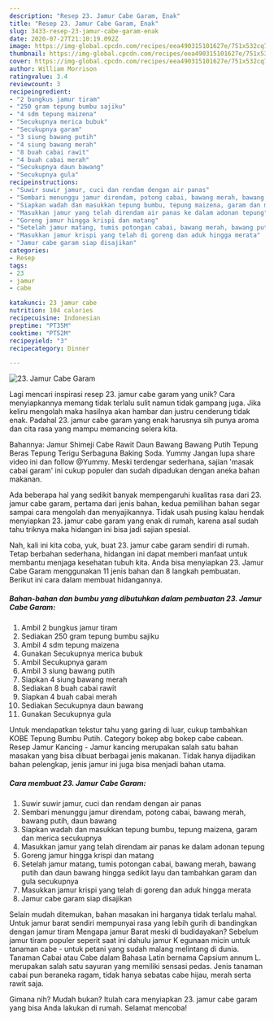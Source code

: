 ```yaml
---
description: "Resep 23. Jamur Cabe Garam, Enak"
title: "Resep 23. Jamur Cabe Garam, Enak"
slug: 3433-resep-23-jamur-cabe-garam-enak
date: 2020-07-27T21:10:19.092Z
image: https://img-global.cpcdn.com/recipes/eea490315101627e/751x532cq70/23-jamur-cabe-garam-foto-resep-utama.jpg
thumbnail: https://img-global.cpcdn.com/recipes/eea490315101627e/751x532cq70/23-jamur-cabe-garam-foto-resep-utama.jpg
cover: https://img-global.cpcdn.com/recipes/eea490315101627e/751x532cq70/23-jamur-cabe-garam-foto-resep-utama.jpg
author: William Morrison
ratingvalue: 3.4
reviewcount: 3
recipeingredient:
- "2 bungkus jamur tiram"
- "250 gram tepung bumbu sajiku"
- "4 sdm tepung maizena"
- "Secukupnya merica bubuk"
- "Secukupnya garam"
- "3 siung bawang putih"
- "4 siung bawang merah"
- "8 buah cabai rawit"
- "4 buah cabai merah"
- "Secukupnya daun bawang"
- "Secukupnya gula"
recipeinstructions:
- "Suwir suwir jamur, cuci dan rendam dengan air panas"
- "Sembari menunggu jamur direndam, potong cabai, bawang merah, bawang putih, daun bawang"
- "Siapkan wadah dan masukkan tepung bumbu, tepung maizena, garam dan merica secukupnya"
- "Masukkan jamur yang telah direndam air panas ke dalam adonan tepung"
- "Goreng jamur hingga krispi dan matang"
- "Setelah jamur matang, tumis potongan cabai, bawang merah, bawang putih dan daun bawang hingga sedikit layu dan tambahkan garam dan gula secukupnya"
- "Masukkan jamur krispi yang telah di goreng dan aduk hingga merata"
- "Jamur cabe garam siap disajikan"
categories:
- Resep
tags:
- 23
- jamur
- cabe

katakunci: 23 jamur cabe 
nutrition: 104 calories
recipecuisine: Indonesian
preptime: "PT35M"
cooktime: "PT52M"
recipeyield: "3"
recipecategory: Dinner

---
```



![23. Jamur Cabe Garam](https://img-global.cpcdn.com/recipes/eea490315101627e/751x532cq70/23-jamur-cabe-garam-foto-resep-utama.jpg)

Lagi mencari inspirasi resep 23. jamur cabe garam yang unik? Cara menyiapkannya memang tidak terlalu sulit namun tidak gampang juga. Jika keliru mengolah maka hasilnya akan hambar dan justru cenderung tidak enak. Padahal 23. jamur cabe garam yang enak harusnya sih punya aroma dan cita rasa yang mampu memancing selera kita.

Bahannya: Jamur Shimeji Cabe Rawit Daun Bawang Bawang Putih Tepung Beras Tepung Terigu Serbaguna Baking Soda. Yummy Jangan lupa share video ini dan follow @Yummy. Meski terdengar sederhana, sajian &#39;masak cabai garam&#39; ini cukup populer dan sudah dipadukan dengan aneka bahan makanan.

Ada beberapa hal yang sedikit banyak mempengaruhi kualitas rasa dari 23. jamur cabe garam, pertama dari jenis bahan, kedua pemilihan bahan segar sampai cara mengolah dan menyajikannya. Tidak usah pusing kalau hendak menyiapkan 23. jamur cabe garam yang enak di rumah, karena asal sudah tahu triknya maka hidangan ini bisa jadi sajian spesial.


Nah, kali ini kita coba, yuk, buat 23. jamur cabe garam sendiri di rumah. Tetap berbahan sederhana, hidangan ini dapat memberi manfaat untuk membantu menjaga kesehatan tubuh kita. Anda bisa menyiapkan 23. Jamur Cabe Garam menggunakan 11 jenis bahan dan 8 langkah pembuatan. Berikut ini cara dalam membuat hidangannya.

<!--inarticleads1-->

##### Bahan-bahan dan bumbu yang dibutuhkan dalam pembuatan 23. Jamur Cabe Garam:

1. Ambil 2 bungkus jamur tiram
1. Sediakan 250 gram tepung bumbu sajiku
1. Ambil 4 sdm tepung maizena
1. Gunakan Secukupnya merica bubuk
1. Ambil Secukupnya garam
1. Ambil 3 siung bawang putih
1. Siapkan 4 siung bawang merah
1. Sediakan 8 buah cabai rawit
1. Siapkan 4 buah cabai merah
1. Sediakan Secukupnya daun bawang
1. Gunakan Secukupnya gula


Untuk mendapatkan tekstur tahu yang garing di luar, cukup tambahkan KOBE Tepung Bumbu Putih. Category bokep abg bokep cabe cabean. Resep Jamur Kancing - Jamur kancing merupakan salah satu bahan masakan yang bisa dibuat berbagai jenis makanan. Tidak hanya dijadikan bahan pelengkap, jenis jamur ini juga bisa menjadi bahan utama. 

<!--inarticleads2-->

##### Cara membuat 23. Jamur Cabe Garam:

1. Suwir suwir jamur, cuci dan rendam dengan air panas
1. Sembari menunggu jamur direndam, potong cabai, bawang merah, bawang putih, daun bawang
1. Siapkan wadah dan masukkan tepung bumbu, tepung maizena, garam dan merica secukupnya
1. Masukkan jamur yang telah direndam air panas ke dalam adonan tepung
1. Goreng jamur hingga krispi dan matang
1. Setelah jamur matang, tumis potongan cabai, bawang merah, bawang putih dan daun bawang hingga sedikit layu dan tambahkan garam dan gula secukupnya
1. Masukkan jamur krispi yang telah di goreng dan aduk hingga merata
1. Jamur cabe garam siap disajikan


Selain mudah ditemukan, bahan masakan ini harganya tidak terlalu mahal. Untuk jamur barat sendiri mempunyai rasa yang lebih gurih di bandingkan dengan jamur tiram Mengapa jamur Barat meski di budidayakan? Sebelum jamur tiram populer seperit saat ini dahulu jamur K egunaan micin untuk tanaman cabe - untuk petani yang sudah malang melintang di dunia. Tanaman Cabai atau Cabe dalam Bahasa Latin bernama Capsium annum L. merupakan salah satu sayuran yang memiliki sensasi pedas. Jenis tanaman cabai pun beraneka ragam, tidak hanya sebatas cabe hijau, merah serta rawit saja. 

Gimana nih? Mudah bukan? Itulah cara menyiapkan 23. jamur cabe garam yang bisa Anda lakukan di rumah. Selamat mencoba!
